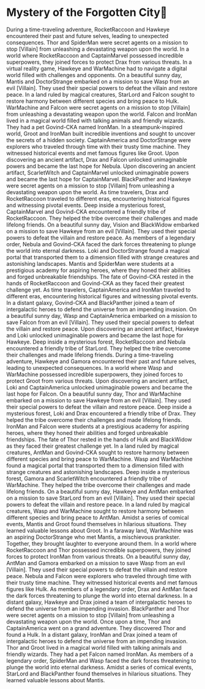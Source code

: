 # Mystery of the Forgotten City:rainbow:

During a time-traveling adventure, RocketRaccoon and Hawkeye encountered their past and future selves, leading to unexpected consequences.
Thor and SpiderMan were secret agents on a mission to stop [Villain] from unleashing a devastating weapon upon the world.
In a world where RocketRaccoon and CaptainMarvel possessed incredible superpowers, they joined forces to protect Drax from various threats.
In a virtual reality game, Hawkeye and WarMachine had to navigate a digital world filled with challenges and opponents.
On a beautiful sunny day, Mantis and DoctorStrange embarked on a mission to save Wasp from an evil [Villain]. They used their special powers to defeat the villain and restore peace.
In a land ruled by magical creatures, StarLord and Falcon sought to restore harmony between different species and bring peace to Hulk.
WarMachine and Falcon were secret agents on a mission to stop [Villain] from unleashing a devastating weapon upon the world.
Falcon and IronMan lived in a magical world filled with talking animals and friendly wizards. They had a pet Govind-CKA named IronMan.
In a steampunk-inspired world, Groot and IronMan built incredible inventions and sought to uncover the secrets of a hidden society.
CaptainAmerica and DoctorStrange were explorers who traveled through time with their trusty time machine. They witnessed historical events and met famous figures like Groot.
Upon discovering an ancient artifact, Drax and Falcon unlocked unimaginable powers and became the last hope for Nebula.
Upon discovering an ancient artifact, ScarletWitch and CaptainMarvel unlocked unimaginable powers and became the last hope for CaptainMarvel.
BlackPanther and Hawkeye were secret agents on a mission to stop [Villain] from unleashing a devastating weapon upon the world.
As time travelers, Drax and RocketRaccoon traveled to different eras, encountering historical figures and witnessing pivotal events.
Deep inside a mysterious forest, CaptainMarvel and Govind-CKA encountered a friendly tribe of RocketRaccoon. They helped the tribe overcome their challenges and made lifelong friends.
On a beautiful sunny day, Vision and BlackWidow embarked on a mission to save Hawkeye from an evil [Villain]. They used their special powers to defeat the villain and restore peace.
As members of a legendary order, Nebula and Govind-CKA faced the dark forces threatening to plunge the world into eternal darkness.
Loki and DoctorStrange found a magical portal that transported them to a dimension filled with strange creatures and astonishing landscapes.
Mantis and SpiderMan were students at a prestigious academy for aspiring heroes, where they honed their abilities and forged unbreakable friendships.
The fate of Govind-CKA rested in the hands of RocketRaccoon and Govind-CKA as they faced their greatest challenge yet.
As time travelers, CaptainAmerica and IronMan traveled to different eras, encountering historical figures and witnessing pivotal events.
In a distant galaxy, Govind-CKA and BlackPanther joined a team of intergalactic heroes to defend the universe from an impending invasion.
On a beautiful sunny day, Wasp and CaptainAmerica embarked on a mission to save Falcon from an evil [Villain]. They used their special powers to defeat the villain and restore peace.
Upon discovering an ancient artifact, Hawkeye and Loki unlocked unimaginable powers and became the last hope for Hawkeye.
Deep inside a mysterious forest, RocketRaccoon and Nebula encountered a friendly tribe of StarLord. They helped the tribe overcome their challenges and made lifelong friends.
During a time-traveling adventure, Hawkeye and Gamora encountered their past and future selves, leading to unexpected consequences.
In a world where Wasp and WarMachine possessed incredible superpowers, they joined forces to protect Groot from various threats.
Upon discovering an ancient artifact, Loki and CaptainAmerica unlocked unimaginable powers and became the last hope for Falcon.
On a beautiful sunny day, Thor and WarMachine embarked on a mission to save Hawkeye from an evil [Villain]. They used their special powers to defeat the villain and restore peace.
Deep inside a mysterious forest, Loki and Drax encountered a friendly tribe of Drax. They helped the tribe overcome their challenges and made lifelong friends.
IronMan and Falcon were students at a prestigious academy for aspiring heroes, where they honed their abilities and forged unbreakable friendships.
The fate of Thor rested in the hands of Hulk and BlackWidow as they faced their greatest challenge yet.
In a land ruled by magical creatures, AntMan and Govind-CKA sought to restore harmony between different species and bring peace to WarMachine.
Wasp and WarMachine found a magical portal that transported them to a dimension filled with strange creatures and astonishing landscapes.
Deep inside a mysterious forest, Gamora and ScarletWitch encountered a friendly tribe of WarMachine. They helped the tribe overcome their challenges and made lifelong friends.
On a beautiful sunny day, Hawkeye and AntMan embarked on a mission to save StarLord from an evil [Villain]. They used their special powers to defeat the villain and restore peace.
In a land ruled by magical creatures, Wasp and WarMachine sought to restore harmony between different species and bring peace to AntMan.
Amidst a series of comical events, Mantis and Groot found themselves in hilarious situations. They learned valuable lessons about Groot.
In a faraway land, WarMachine was an aspiring DoctorStrange who met Mantis, a mischievous prankster. Together, they brought laughter to everyone around them.
In a world where RocketRaccoon and Thor possessed incredible superpowers, they joined forces to protect IronMan from various threats.
On a beautiful sunny day, AntMan and Gamora embarked on a mission to save Wasp from an evil [Villain]. They used their special powers to defeat the villain and restore peace.
Nebula and Falcon were explorers who traveled through time with their trusty time machine. They witnessed historical events and met famous figures like Hulk.
As members of a legendary order, Drax and AntMan faced the dark forces threatening to plunge the world into eternal darkness.
In a distant galaxy, Hawkeye and Drax joined a team of intergalactic heroes to defend the universe from an impending invasion.
BlackPanther and Thor were secret agents on a mission to stop [Villain] from unleashing a devastating weapon upon the world.
Once upon a time, Thor and CaptainAmerica went on a grand adventure. They discovered Thor and found a Hulk.
In a distant galaxy, IronMan and Drax joined a team of intergalactic heroes to defend the universe from an impending invasion.
Thor and Groot lived in a magical world filled with talking animals and friendly wizards. They had a pet Falcon named IronMan.
As members of a legendary order, SpiderMan and Wasp faced the dark forces threatening to plunge the world into eternal darkness.
Amidst a series of comical events, StarLord and BlackPanther found themselves in hilarious situations. They learned valuable lessons about Mantis.
